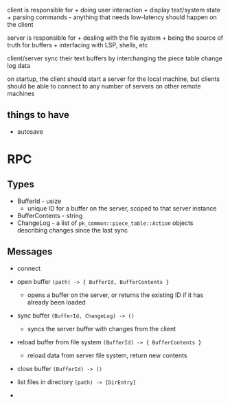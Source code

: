 
client is responsible for
    + doing user interaction
    + display text/system state
    + parsing commands
    - anything that needs low-latency should happen on the client

server is responsible for
    + dealing with the file system
    + being the source of truth for buffers
    + interfacing with LSP, shells, etc

client/server sync their text buffers by interchanging the piece table change log data

on startup, the client should start a server for the local machine, but clients should be able to connect to any number of servers on other remote machines 

## things to have
+ autosave


# RPC

## Types

+ BufferId - usize
    - unique ID for a buffer on the server, scoped to that server instance
+ BufferContents - string
+ ChangeLog - a list of `pk_common::piece_table::Action` objects describing changes since the last sync

## Messages

- connect
- open buffer `(path) -> { BufferId, BufferContents }`
    + opens a buffer on the server, or returns the existing ID if it has already been loaded
- sync buffer `(BufferId, ChangeLog) -> ()`
    + syncs the server buffer with changes from the client
- reload buffer from file system `(BufferId) -> { BufferContents }`
    + reload data from server file system, return new contents
- close buffer `(BufferId) -> ()`

- list files in directory `(path) -> [DirEntry]`
- 
